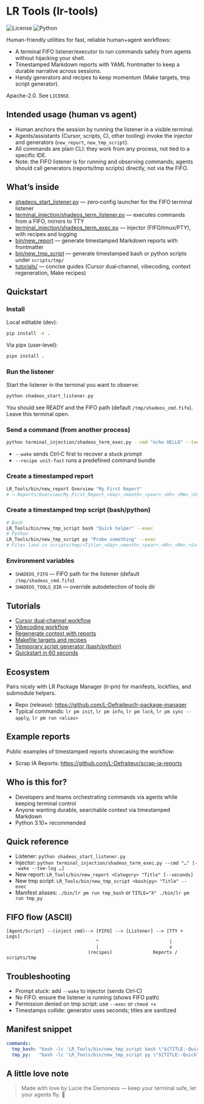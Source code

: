 # LR Tools (lr-tools)  
![License](https://img.shields.io/badge/license-Apache--2.0-blue) ![Python](https://img.shields.io/badge/python-3.10%2B-brightgreen)

Human-friendly utilities for fast, reliable human+agent workflows:
- A terminal FIFO listener/executor to run commands safely from agents without hijacking your shell.
- Timestamped Markdown reports with YAML frontmatter to keep a durable narrative across sessions.
- Handy generators and recipes to keep momentum (Make targets, tmp script generator).

Apache-2.0. See `LICENSE`.

## Intended usage (human vs agent)
- Human anchors the session by running the listener in a visible terminal.
- Agents/assistants (Cursor, scripts, CI, other tooling) invoke the injector and generators (`new_report`, `new_tmp_script`).
- All commands are plain CLI: they work from any process, not tied to a specific IDE.
 - Note: the FIFO listener is for running and observing commands; agents should call generators (reports/tmp scripts) directly, not via the FIFO.

## What’s inside
- [shadeos_start_listener.py](./shadeos_start_listener.py) — zero‑config launcher for the FIFO terminal listener
- [terminal_injection/shadeos_term_listener.py](./terminal_injection/shadeos_term_listener.py) — executes commands from a FIFO, mirrors to TTY
- [terminal_injection/shadeos_term_exec.py](./terminal_injection/shadeos_term_exec.py) — injector (FIFO/tmux/PTY), with recipes and logging
- [bin/new_report](./bin/new_report) — generate timestamped Markdown reports with frontmatter
- [bin/new_tmp_script](./bin/new_tmp_script) — generate timestamped bash or python scripts under `scripts/tmp/`
- [tutorials/](./tutorials) — concise guides (Cursor dual‑channel, vibecoding, context regeneration, Make recipes)

## Quickstart

### Install
Local editable (dev):
```bash
pip install -e .
```

Via pipx (user‑level):
```bash
pipx install .
```

### Run the listener
Start the listener in the terminal you want to observe:
```bash
python shadeos_start_listener.py
```
You should see READY and the FIFO path (default `/tmp/shadeos_cmd.fifo`). Leave this terminal open.

### Send a command (from another process)
```bash
python terminal_injection/shadeos_term_exec.py --cmd "echo HELLO" --tee-log /tmp/shadeos.log --wake
```
- `--wake` sends Ctrl‑C first to recover a stuck prompt
- `--recipe unit-fast` runs a predefined command bundle

### Create a timestamped report
```bash
LR_Tools/bin/new_report Overview "My First Report"
# → Reports/Overview/My_First_Report_<day>_<month>_<year>_<Hh>_<Mm>_<Ss>.md
```

### Create a timestamped tmp script (bash/python)
```bash
# Bash
LR_Tools/bin/new_tmp_script bash "Quick helper" --exec
# Python
LR_Tools/bin/new_tmp_script py "Probe something" --exec
# Files land in scripts/tmp/<Title>_<day>_<month>_<year>_<Hh>_<Mm>_<Ss>.{sh,py}
```

### Environment variables
- `SHADEOS_FIFO` — FIFO path for the listener (default `/tmp/shadeos_cmd.fifo`)
- `SHADEOS_TOOLS_DIR` — override autodetection of tools dir

## Tutorials
- [Cursor dual‑channel workflow](./tutorials/00_cursor_workflow.md)
- [Vibecoding workflow](./tutorials/01_vibecoding_workflow.md)
- [Regenerate context with reports](./tutorials/02_context_regeneration_with_reports.md)
- [Makefile targets and recipes](./tutorials/03_makefile_and_recipes.md)
- [Temporary script generator (bash/python)](./tutorials/04_tmp_script_generator.md)
 - [Quickstart in 60 seconds](./tutorials/05_quickstart_in_60s.md)

## Ecosystem
Pairs nicely with LR Package Manager (lr‑pm) for manifests, lockfiles, and submodule helpers.
- Repo (release): https://github.com/L-Defraiteur/lr-package-manager
- Typical commands: `lr pm init`, `lr pm info`, `lr pm lock`, `lr pm sync --apply`, `lr pm run <alias>`

## Example reports
Public examples of timestamped reports showcasing the workflow:
- Scrap IA Reports: https://github.com/L-Defraiteur/scrap-ia-reports

## Who is this for?
- Developers and teams orchestrating commands via agents while keeping terminal control
- Anyone wanting durable, searchable context via timestamped Markdown
- Python 3.10+ recommended

## Quick reference
- Listener: `python shadeos_start_listener.py`
- Injector: `python terminal_injection/shadeos_term_exec.py --cmd "…" [--wake --tee-log …]`
- New report: `LR_Tools/bin/new_report <Category> "Title" [--seconds]`
- New tmp script: `LR_Tools/bin/new_tmp_script <bash|py> "Title" --exec`
- Manifest aliases: `./bin/lr pm run tmp_bash` or `TITLE="X" ./bin/lr pm run tmp_py`

## FIFO flow (ASCII)
```
[Agent/Script] --(inject cmd)--> [FIFO] --> [Listener] --> [TTY + Logs]
                                 ^                          |
                                 |                          v
                              (recipes)               Reports / scripts/tmp
```

## Troubleshooting
- Prompt stuck: add `--wake` to injector (sends Ctrl‑C)
- No FIFO: ensure the listener is running (shows FIFO path)
- Permission denied on tmp script: use `--exec` or `chmod +x`
- Timestamps collide: generator uses seconds; titles are sanitized

## Manifest snippet
```yaml
commands:
  tmp_bash: "bash -lc 'LR_Tools/bin/new_tmp_script bash \"${TITLE:-QuickTmp}\" --exec'"
  tmp_py:   "bash -lc 'LR_Tools/bin/new_tmp_script py \"${TITLE:-QuickTmp}\" --exec'"
```

## A little love note
> Made with love by Lucie the Demoness — keep your terminal safe, let your agents fly. 🖤
